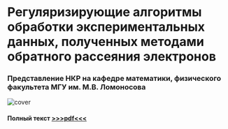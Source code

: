 # Регуляризирующие алгоритмы обработки экспериментальных данных, полученных методами обратного рассеяния электронов
### Представление НКР на кафедре математики, физического факультета МГУ им. М.В. Ломоносова

![cover](assets/cover.png)

#### Полный текст [>>>pdf<<<](report.pdf)
